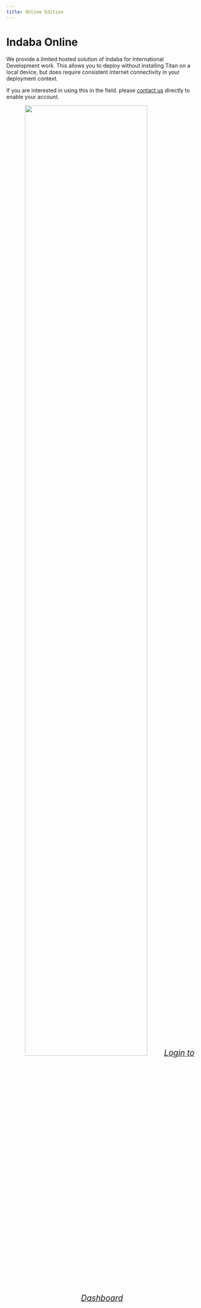 ```yaml
---
title: Online Edition
---
```


<ReadTime />

# Indaba Online

<Leader>

We provide a limited hosted solution of Indaba for International Development work. This allows you to deploy without installing Titan on a local device, but does require consistent internet connectivity in your deployment context.

If you are interested in using this in the field. please [contact us](mailto:info@ourstory.dev) directly to enable your account.

</Leader>

<div style="text-align:center">

<img src="/imgs/online.svg" style="width:80%;" />

<a href="//app.ourstory.dev">
    <el-button type="danger" style="font-size:150%;margin-top:2em;" plain>
        <i class="el-icon-download"/>
        Login to Dashboard
    </el-button>
</a>
</div>